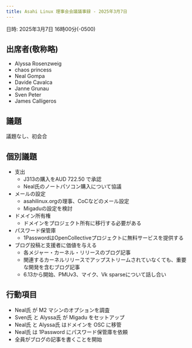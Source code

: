 ```yaml
---
title: Asahi Linux 理事会会議議事録 - 2025年3月7日
---
```


日時: 2025年3月7日 16時00分(-0500)

## 出席者(敬称略)
- Alyssa Rosenzweig
- chaos princess
- Neal Gompa
- Davide Cavalca
- Janne Grunau
- Sven Peter
- James Calligeros

## 議題
議題なし、初会合

## 個別議題
- 支出
    - J313の購入をAUD 722.50 で承認
    - Neal氏のノートパソコン購入について協議
- メールの設定
    - asahilinux.orgの理事、CoCなどのメール設定
    - Migaduの設定を検討
- ドメイン所有権
    - ドメインをプロジェクト所有に移行する必要がある
- パスワード保管庫
    - 1PasswordはOpenCollectiveプロジェクトに無料サービスを提供する
- ブログ投稿と支援者に価値を与える
    - 各メジャー・カーネル・リリースのブログ記事
    - 関連するカーネルリリースでアップストリームされていなくても、重要な開発を含むブログ記事
    - 6.13から開始、PMUv3、マイク、Vk sparseについて話し合い

## 行動項目
- Neal氏 が M2 マシンのオプションを調査
- Sven氏 と Alyssa氏 が Migadu をセットアップ
- Neal氏 と Alyssa氏 はドメインを OSC に移管
- Neal氏 は 1Password にパスワード保管庫を依頼
- 全員がブログの記事を書くことを開始
